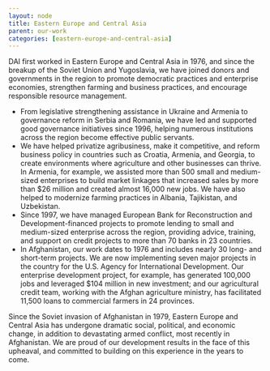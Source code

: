 ```yaml
---
layout: node
title: Eastern Europe and Central Asia
parent: our-work
categories: [eastern-europe-and-central-asia]
---
```

DAI first worked in Eastern Europe and Central Asia in 1976, and since the breakup of the Soviet Union and Yugoslavia, we have joined donors and governments in the region to promote democratic practices and enterprise economies, strengthen farming and business practices, and encourage responsible resource management.

* From legislative strengthening assistance in Ukraine and Armenia to governance reform in Serbia and Romania, we have led and supported good governance initiatives since 1996, helping numerous institutions across the region become effective public servants.
* We have helped privatize agribusiness, make it competitive, and reform business policy in countries such as Croatia, Armenia, and Georgia, to create environments where agriculture and other businesses can thrive. In Armenia, for example, we assisted more than 500 small and medium-sized enterprises to build market linkages that increased sales by more than $26 million and created almost 16,000 new jobs. We have also helped to modernize farming practices in Albania, Tajikistan, and Uzbekistan.
* Since 1997, we have managed European Bank for Reconstruction and Development-financed projects to promote lending to small and medium-sized enterprise across the region, providing advice, training, and support on credit projects to more than 70 banks in 23 countries.
* In Afghanistan, our work dates to 1976 and includes nearly 30 long- and short-term projects. We are now implementing seven major projects in the country for the U.S. Agency for International Development. Our enterprise development project, for example, has generated 100,000 jobs and leveraged $104 million in new investment; and our agricultural credit team, working with the Afghan agriculture ministry, has facilitated 11,500 loans to commercial farmers in 24 provinces.

Since the Soviet invasion of Afghanistan in 1979, Eastern Europe and Central Asia has undergone dramatic social, political, and economic change, in addition to devastating armed conflict, most recently in Afghanistan. We are proud of our development results in the face of this upheaval, and committed to building on this experience in the years to come.
